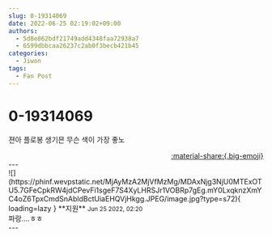 ```yaml
---
slug: 0-19314069
date: 2022-06-25 02:19:02+09:00
authors:
  - 5d8e862bdf21749add4348faa72938a7
  - 6599dbbcaa26237c2ab0f3becb421b45
categories:
  - Jiwon
tags:
  - Fan Post
---
```


# 0-19314069

<div class="post-container" markdown="1">
<div class="content-container md-sidebar__scrollwrap" markdown="1">

젼아 플로봉 생기믄 무슨 색이 가장 좋노

</div>
</div>

<div style="text-align: right;" markdown="1">
<a href="https://weverse.io/fromis9/fanpost/0-19314069" style="text-align: right;">:material-share:{.big-emoji}</a>
</div>
---

<div class="comments-container md-sidebar__scrollwrap" markdown="1">
<div class="comment" markdown="1">
<div class='id-container' markdown="1">
![](https://phinf.wevpstatic.net/MjAyMzA2MjVfMzMg/MDAxNjg3NjU0MTExOTU5.7GFeCpkRW4jdCPevFi1sgeF7S4XyLHRSJr1VOBRp7gEg.mY0LxqknzXmYC4oZ6TpxCmdSnAbldBctUiaEHQVjHkgg.JPEG/image.jpg?type=s72){ loading=lazy }
**<span class="artist">지원</span>** <small>Jun 25 2022, 02:20</small><br>
</div>
<div class='comment-body' markdown="1">
파랑....ㅎㅎ
</div>
</div>
</div>
---
